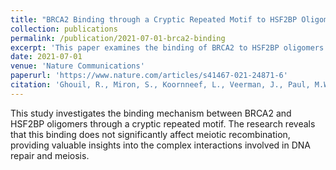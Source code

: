 ```yaml
---
title: "BRCA2 Binding through a Cryptic Repeated Motif to HSF2BP Oligomers Does Not Impact Meiotic Recombination"
collection: publications
permalink: /publication/2021-07-01-brca2-binding
excerpt: 'This paper examines the binding of BRCA2 to HSF2BP oligomers and its impact on meiotic recombination.'
date: 2021-07-01
venue: 'Nature Communications'
paperurl: 'https://www.nature.com/articles/s41467-021-24871-6'
citation: 'Ghouil, R., Miron, S., Koornneef, L., Veerman, J., Paul, M.W., Le Du, M.H., Sleddens-Linkels, E., van Rossum-Fikkert, S.E., van Loon, Y., Felipe-Medina, N., Pendas, A.M., Maas, A., Essers, J., Legrand, P., Baarends, W.M., Kanaar, R., Zinn-Justin, S., Zelensky, A.N. (2021). "BRCA2 Binding through a Cryptic Repeated Motif to HSF2BP Oligomers Does Not Impact Meiotic Recombination." <i>Nature Communications</i>. 12(1), 4605.'
---
```

This study investigates the binding mechanism between BRCA2 and HSF2BP oligomers through a cryptic repeated motif. The research reveals that this binding does not significantly affect meiotic recombination, providing valuable insights into the complex interactions involved in DNA repair and meiosis.
